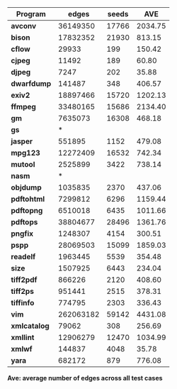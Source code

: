 | **Program**   | **edges** | **seeds** | **AVE**  |
|---------------|-----------|-----------|-----------|
| **avconv**    | 36149350  | 17766     | 2034.75   |
| **bison**     | 17832352  | 21930     | 813.15    |
| **cflow**     | 29933     | 199       | 150.42    |
| **cjpeg**     | 11492     | 189       | 60.80     |
| **djpeg**     | 7247      | 202       | 35.88     |
| **dwarfdump** | 141487    | 348       | 406.57    |
| **exiv2**     | 18897466  | 15720     | 1202.13   |
| **ffmpeg**    | 33480165  | 15686     | 2134.40   |
| **gm**        | 7635073   | 16308     | 468.18    |
| **gs**        | *         |           |           |
| **jasper**    | 551895    | 1152      | 479.08    |
| **mpg123**    | 12272409  | 16532     | 742.34    |
| **mutool**    | 2525899   | 3422      | 738.14    |
| **nasm**      | *         |           |           |
| **objdump**   | 1035835   | 2370      | 437.06    |
| **pdftohtml** | 7299812   | 6296      | 1159.44   |
| **pdftopng**  | 6510018   | 6435      | 1011.66   |
| **pdftops**   | 38804677  | 28496     | 1361.76   |
| **pngfix**    | 1248307   | 4154      | 300.51    |
| **pspp**       | 28069503  | 15099 | 1859.03   |
| **readelf**    | 1963445   | 5539  | 354.48    |
| **size**       | 1507925   | 6443  | 234.04    |
| **tiff2pdf**   | 866226    | 2120  | 408.60    |
| **tiff2ps**    | 951441    | 2515  | 378.31    |
| **tiffinfo**   | 774795    | 2303  | 336.43    |
| **vim**        | 262063182 | 59142 | 4431.08   |
| **xmlcatalog** | 79062     | 308   | 256.69    |
| **xmllint**    | 12906279  | 12470 | 1034.99   |
| **xmlwf**      | 144837    | 4048  | 35.78     |
| **yara**       | 682172    | 879   | 776.08    |


**Ave: average number of edges across all test cases**